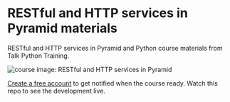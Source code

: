 # RESTful and HTTP services in Pyramid materials

RESTful and HTTP services in Pyramid and Python course materials from Talk Python Training.

![course image: RESTful and HTTP services in Pyramid](https://raw.githubusercontent.com/mikeckennedy/restful-services-in-pyramid/master/readme_resources/restful-pyramid-materials-sm.png)

[Create a free account](https://training.talkpython.fm/) to get notified when the course ready. Watch this repo to see the development live.
